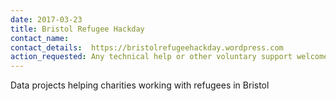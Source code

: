 ```yaml
---
date: 2017-03-23
title: Bristol Refugee Hackday
contact_name: 
contact_details:  https://bristolrefugeehackday.wordpress.com
action_requested: Any technical help or other voluntary support welcome
---
```

Data projects helping charities working with refugees in Bristol
